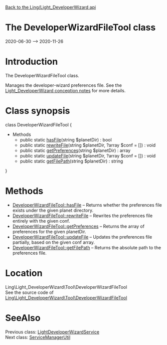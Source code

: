 [Back to the Ling/Light_DeveloperWizard api](https://github.com/lingtalfi/Light_DeveloperWizard/blob/master/doc/api/Ling/Light_DeveloperWizard.md)



The DeveloperWizardFileTool class
================
2020-06-30 --> 2020-11-26






Introduction
============

The DeveloperWizardFileTool class.

Manages the developer-wizard preferences file.
See the [Light_DeveloperWizard conception notes](https://github.com/lingtalfi/Light_DeveloperWizard/blob/master/doc/pages/conception-notes.md) for more details.



Class synopsis
==============


class <span class="pl-k">DeveloperWizardFileTool</span>  {

- Methods
    - public static [hasFile](https://github.com/lingtalfi/Light_DeveloperWizard/blob/master/doc/api/Ling/Light_DeveloperWizard/Tool/DeveloperWizardFileTool/hasFile.md)(string $planetDir) : bool
    - public static [rewriteFile](https://github.com/lingtalfi/Light_DeveloperWizard/blob/master/doc/api/Ling/Light_DeveloperWizard/Tool/DeveloperWizardFileTool/rewriteFile.md)(string $planetDir, ?array $conf = []) : void
    - public static [getPreferences](https://github.com/lingtalfi/Light_DeveloperWizard/blob/master/doc/api/Ling/Light_DeveloperWizard/Tool/DeveloperWizardFileTool/getPreferences.md)(string $planetDir) : array
    - public static [updateFile](https://github.com/lingtalfi/Light_DeveloperWizard/blob/master/doc/api/Ling/Light_DeveloperWizard/Tool/DeveloperWizardFileTool/updateFile.md)(string $planetDir, ?array $conf = []) : void
    - public static [getFilePath](https://github.com/lingtalfi/Light_DeveloperWizard/blob/master/doc/api/Ling/Light_DeveloperWizard/Tool/DeveloperWizardFileTool/getFilePath.md)(string $planetDir) : string

}






Methods
==============

- [DeveloperWizardFileTool::hasFile](https://github.com/lingtalfi/Light_DeveloperWizard/blob/master/doc/api/Ling/Light_DeveloperWizard/Tool/DeveloperWizardFileTool/hasFile.md) &ndash; Returns whether the preferences file exists under the given planet directory.
- [DeveloperWizardFileTool::rewriteFile](https://github.com/lingtalfi/Light_DeveloperWizard/blob/master/doc/api/Ling/Light_DeveloperWizard/Tool/DeveloperWizardFileTool/rewriteFile.md) &ndash; Rewrites the preferences file entirely with the given conf.
- [DeveloperWizardFileTool::getPreferences](https://github.com/lingtalfi/Light_DeveloperWizard/blob/master/doc/api/Ling/Light_DeveloperWizard/Tool/DeveloperWizardFileTool/getPreferences.md) &ndash; Returns the array of preferences for the given planetDir.
- [DeveloperWizardFileTool::updateFile](https://github.com/lingtalfi/Light_DeveloperWizard/blob/master/doc/api/Ling/Light_DeveloperWizard/Tool/DeveloperWizardFileTool/updateFile.md) &ndash; Updates the preferences file partially, based on the given conf array.
- [DeveloperWizardFileTool::getFilePath](https://github.com/lingtalfi/Light_DeveloperWizard/blob/master/doc/api/Ling/Light_DeveloperWizard/Tool/DeveloperWizardFileTool/getFilePath.md) &ndash; Returns the absolute path to the preferences file.





Location
=============
Ling\Light_DeveloperWizard\Tool\DeveloperWizardFileTool<br>
See the source code of [Ling\Light_DeveloperWizard\Tool\DeveloperWizardFileTool](https://github.com/lingtalfi/Light_DeveloperWizard/blob/master/Tool/DeveloperWizardFileTool.php)



SeeAlso
==============
Previous class: [LightDeveloperWizardService](https://github.com/lingtalfi/Light_DeveloperWizard/blob/master/doc/api/Ling/Light_DeveloperWizard/Service/LightDeveloperWizardService.md)<br>Next class: [ServiceManagerUtil](https://github.com/lingtalfi/Light_DeveloperWizard/blob/master/doc/api/Ling/Light_DeveloperWizard/Util/ServiceManagerUtil.md)<br>
